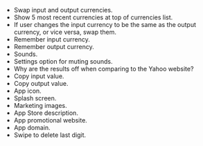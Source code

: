 - Swap input and output currencies.
- Show 5 most recent currencies at top of currencies list.
- If user changes the input currency to be the same as the output currency, or vice versa, swap them.
- Remember input currency.
- Remember output currency.
- Sounds.
- Settings option for muting sounds.
- Why are the results off when comparing to the Yahoo website?
- Copy input value.
- Copy output value.
- App icon.
- Splash screen.
- Marketing images.
- App Store description.
- App promotional website.
- App domain.
- Swipe to delete last digit.
